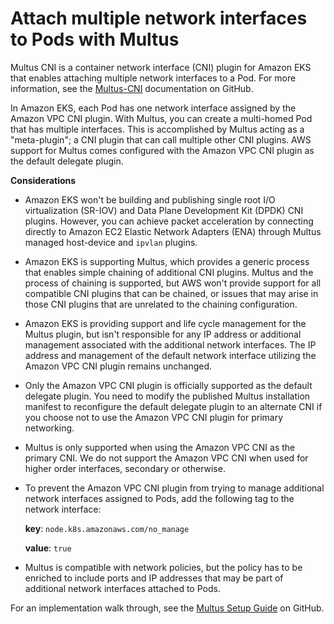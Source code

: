 # Attach multiple network interfaces to Pods with Multus<a name="pod-multiple-network-interfaces"></a>

Multus CNI is a container network interface \(CNI\) plugin for Amazon EKS that enables attaching multiple network interfaces to a Pod\. For more information, see the [Multus\-CNI](https://github.com/k8snetworkplumbingwg/multus-cni) documentation on GitHub\. 

In Amazon EKS, each Pod has one network interface assigned by the Amazon VPC CNI plugin\. With Multus, you can create a multi\-homed Pod that has multiple interfaces\. This is accomplished by Multus acting as a "meta\-plugin"; a CNI plugin that can call multiple other CNI plugins\. AWS support for Multus comes configured with the Amazon VPC CNI plugin as the default delegate plugin\.

**Considerations**
+ Amazon EKS won't be building and publishing single root I/O virtualization \(SR\-IOV\) and Data Plane Development Kit \(DPDK\) CNI plugins\. However, you can achieve packet acceleration by connecting directly to Amazon EC2 Elastic Network Adapters \(ENA\) through Multus managed host\-device and `ipvlan` plugins\.
+ Amazon EKS is supporting Multus, which provides a generic process that enables simple chaining of additional CNI plugins\. Multus and the process of chaining is supported, but AWS won't provide support for all compatible CNI plugins that can be chained, or issues that may arise in those CNI plugins that are unrelated to the chaining configuration\.
+ Amazon EKS is providing support and life cycle management for the Multus plugin, but isn't responsible for any IP address or additional management associated with the additional network interfaces\. The IP address and management of the default network interface utilizing the Amazon VPC CNI plugin remains unchanged\.
+ Only the Amazon VPC CNI plugin is officially supported as the default delegate plugin\. You need to modify the published Multus installation manifest to reconfigure the default delegate plugin to an alternate CNI if you choose not to use the Amazon VPC CNI plugin for primary networking\.
+ Multus is only supported when using the Amazon VPC CNI as the primary CNI\. We do not support the Amazon VPC CNI when used for higher order interfaces, secondary or otherwise\.
+ To prevent the Amazon VPC CNI plugin from trying to manage additional network interfaces assigned to Pods, add the following tag to the network interface:

  **key**: `node.k8s.amazonaws.com/no_manage`

  **value**: `true`
+ Multus is compatible with network policies, but the policy has to be enriched to include ports and IP addresses that may be part of additional network interfaces attached to Pods\.

For an implementation walk through, see the [Multus Setup Guide](https://github.com/aws-samples/eks-install-guide-for-multus/blob/main/README.md) on GitHub\.